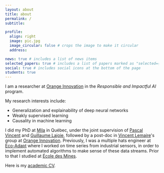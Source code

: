 ```yaml
---
layout: about
title: about
permalink: /
subtitle: 

profile:
  align: right
  image: pic.jpg
  image_circular: false # crops the image to make it circular
  address:

news: true # includes a list of news items
selected_papers: true # includes a list of papers marked as "selected={true}"
social: true # includes social icons at the bottom of the page
students: true
---
```


I am a researcher at [Orange Innovation](https://hellofuture.orange.com/fr/) in the *Responsible and Impactful AI* program.

My research interests include:
 - Generalization and explainability of deep neural networks
 - Weakly supervised learning
 - Causality in machine learning

I did my PhD at [Mila](https://mila.quebec/) in Québec, under the joint supervision of [Pascal Vincent](https://ai.facebook.com/people/pascal-vincent/) and [Guillaume Lajoie](https://www.guillaumelajoie.com/), followed by a post-doc in [Vincent Lemaire](http://vincentlemaire-labs.fr/)'s group at [Orange Innovation](https://hellofuture.orange.com/fr/).
Previously, I was a multiple hats engineer at [Eco-Adapt](https://www.eco-adapt.com/?lang=fr) where I worked on time series from industrial sensors, in order to implement automated algorithms to make sense of these data streams. Prior to that I studied at [École des Mines](https://www.minesparis.psl.eu/).

Here is my [academic CV](/assets/pdf/thomas_george_academic_cv.pdf).
